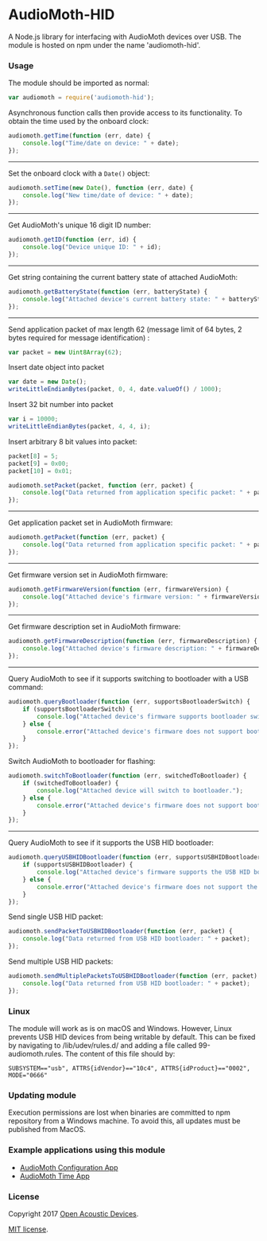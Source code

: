 # AudioMoth-HID #
A Node.js library for interfacing with AudioMoth devices over USB. The module is hosted on npm under the name 'audiomoth-hid'.

### Usage ###

The module should be imported as normal:

```javascript
var audiomoth = require('audiomoth-hid');
```

Asynchronous function calls then provide access to its functionality. To obtain the time used by the onboard clock:

```javascript
audiomoth.getTime(function (err, date) {
	console.log("Time/date on device: " + date);
});
```

---
Set the onboard clock with a `Date()` object:

```javascript
audiomoth.setTime(new Date(), function (err, date) {
	console.log("New time/date of device: " + date);
});
```

---
Get AudioMoth's unique 16 digit ID number:

```javascript
audiomoth.getID(function (err, id) {
	console.log("Device unique ID: " + id);
});
```

---
Get string containing the current battery state of attached AudioMoth:

```javascript
audiomoth.getBatteryState(function (err, batteryState) {
	console.log("Attached device's current battery state: " + batteryState);
});
```

---
Send application packet of max length 62 (message limit of 64 bytes, 2 bytes required for message identification) :

```javascript
var packet = new Uint8Array(62);
```

Insert date object into packet

```javascript
var date = new Date();
writeLittleEndianBytes(packet, 0, 4, date.valueOf() / 1000);
```

Insert 32 bit number into packet

```javascript
var i = 10000;
writeLittleEndianBytes(packet, 4, 4, i);
```

Insert arbitrary 8 bit values into packet:

```javascript
packet[8] = 5;
packet[9] = 0x00;
packet[10] = 0x01;
```

```javascript
audiomoth.setPacket(packet, function (err, packet) {
	console.log("Data returned from application specific packet: " + packet);
});
```

---
Get application packet set in AudioMoth firmware:

```javascript
audiomoth.getPacket(function (err, packet) {
	console.log("Data returned from application specific packet: " + packet);
});
```

---
Get firmware version set in AudioMoth firmware:

```javascript
audiomoth.getFirmwareVersion(function (err, firmwareVersion) {
    console.log("Attached device's firmware version: " + firmwareVersion);
});
```

---

Get firmware description set in AudioMoth firmware:

```javascript
audiomoth.getFirmwareDescription(function (err, firmwareDescription) {
    console.log("Attached device's firmware description: " + firmwareDescription);
});
```

---

Query AudioMoth to see if it supports switching to bootloader with a USB command:

```javascript
audiomoth.queryBootloader(function (err, supportsBootloaderSwitch) {
    if (supportsBootloaderSwitch) {
        console.log("Attached device's firmware supports bootloader switching over HID.");
    } else {
        console.error("Attached device's firmware does not support bootloader switching over HID.");
    }
});
```

Switch AudioMoth to bootloader for flashing:

```javascript
audiomoth.switchToBootloader(function (err, switchedToBootloader) {
    if (switchedToBootloader) {
        console.log("Attached device will switch to bootloader.");
    } else {
        console.error("Attached device's firmware does not support bootloader switching over HID.");
    }
});
```

---

Query AudioMoth to see if it supports the USB HID bootloader:

```javascript
audiomoth.queryUSBHIDBootloader(function (err, supportsUSBHIDBootloader) {
    if (supportsUSBHIDBootloader) {
        console.log("Attached device's firmware supports the USB HID bootloader.");
    } else {
        console.error("Attached device's firmware does not support the USB HID bootloader.");
    }
});
```

Send single USB HID packet:

```javascript
audiomoth.sendPacketToUSBHIDBootloader(function (err, packet) {
	console.log("Data returned from USB HID bootloader: " + packet);
});
```

Send multiple USB HID packets:

```javascript
audiomoth.sendMultiplePacketsToUSBHIDBootloader(function (err, packet) {
	console.log("Data returned from USB HID bootloader: " + packet);
});
```

### Linux ###

The module will work as is on macOS and Windows. However, Linux prevents USB HID devices from being writable by default. This can be fixed by navigating to /lib/udev/rules.d/ and adding a file called 99-audiomoth.rules. The content of this file should by:

```
SUBSYSTEM=="usb", ATTRS{idVendor}=="10c4", ATTRS{idProduct}=="0002", MODE="0666"
```

### Updating module ###

Execution permissions are lost when binaries are committed to npm repository from a Windows machine. To avoid this, all updates must be published from MacOS.

### Example applications using this module ###
* [AudioMoth Configuration App](https://github.com/OpenAcousticDevices/AudioMoth-Configuration-App)
* [AudioMoth Time App](https://github.com/OpenAcousticDevices/AudioMoth-Time-App)

### License ###

Copyright 2017 [Open Acoustic Devices](http://www.openacousticdevices.info/).

[MIT license](http://www.openacousticdevices.info/license).
